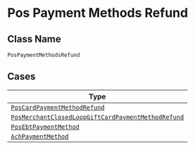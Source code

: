 
# Pos Payment Methods Refund

## Class Name

`PosPaymentMethodsRefund`

## Cases

| Type |
|  --- |
| [`PosCardPaymentMethodRefund`](../../../doc/models/pos-card-payment-method-refund.md) |
| [`PosMerchantClosedLoopGiftCardPaymentMethodRefund`](../../../doc/models/pos-merchant-closed-loop-gift-card-payment-method-refund.md) |
| [`PosEbtPaymentMethod`](../../../doc/models/pos-ebt-payment-method.md) |
| [`AchPaymentMethod`](../../../doc/models/ach-payment-method.md) |

